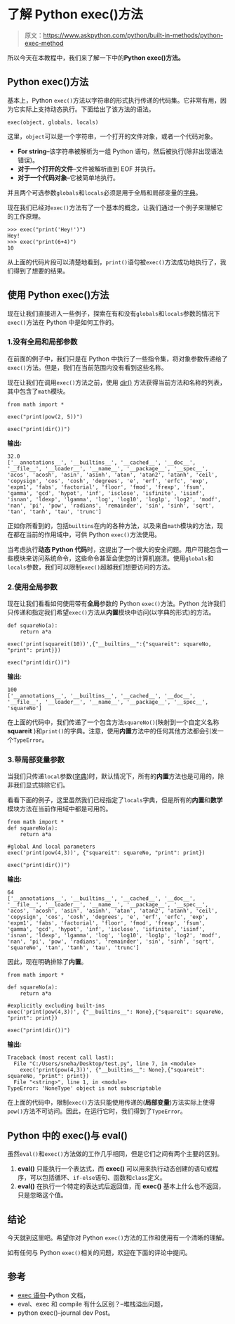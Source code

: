 # 了解 Python exec()方法

> 原文：<https://www.askpython.com/python/built-in-methods/python-exec-method>

所以今天在本教程中，我们来了解一下中的**Python exec()方法。**

## Python exec()方法

基本上，Python `exec()`方法以字符串的形式执行传递的代码集。它非常有用，因为它实际上支持动态执行。下面给出了该方法的语法。

```
exec(object, globals, locals)

```

这里，`object`可以是一个字符串，一个打开的文件对象，或者一个代码对象。

*   **For string**–该字符串被解析为一组 Python 语句，然后被执行(除非出现语法错误)。
*   **对于一个打开的文件**–文件被解析直到 EOF 并执行。
*   **对于一个代码对象**–它被简单地执行。

并且两个可选参数`globals`和`locals`必须是用于全局和局部变量的[字典](https://www.askpython.com/python/dictionary/python-dictionary-dict-tutorial)。

现在我们已经对`exec()`方法有了一个基本的概念，让我们通过一个例子来理解它的工作原理。

```
>>> exec("print('Hey!')")
Hey!
>>> exec("print(6+4)")
10

```

从上面的代码片段可以清楚地看到，`print()`语句被`exec()`方法成功地执行了，我们得到了想要的结果。

## 使用 Python exec()方法

现在让我们直接进入一些例子，探索在有和没有`globals`和`locals`参数的情况下`exec()`方法在 Python 中是如何工作的。

### 1.没有全局和局部参数

在前面的例子中，我们只是在 Python 中执行了一些指令集，将对象参数传递给了`exec()`方法。但是，我们在当前范围内没有看到这些名称。

现在让我们在调用`exec()`方法之前，使用 [dir()](https://docs.python.org/3/library/functions.html#dir) 方法获得当前方法和名称的列表，其中包含了`math`模块。

```
from math import *

exec("print(pow(2, 5))")

exec("print(dir())")

```

**输出:**

```
32.0
['__annotations__', '__builtins__', '__cached__', '__doc__', '__file__', '__loader__', '__name__', '__package__', '__spec__', 'acos', 'acosh', 'asin', 'asinh', 'atan', 'atan2', 'atanh', 'ceil', 'copysign', 'cos', 'cosh', 'degrees', 'e', 'erf', 'erfc', 'exp', 'expm1', 'fabs', 'factorial', 'floor', 'fmod', 'frexp', 'fsum', 'gamma', 'gcd', 'hypot', 'inf', 'isclose', 'isfinite', 'isinf', 'isnan', 'ldexp', 'lgamma', 'log', 'log10', 'log1p', 'log2', 'modf', 'nan', 'pi', 'pow', 'radians', 'remainder', 'sin', 'sinh', 'sqrt', 'tan', 'tanh', 'tau', 'trunc']

```

正如你所看到的，包括`builtins`在内的各种方法，以及来自`math`模块的方法，现在都在当前的作用域中，可供 Python `exec()`方法使用。

当考虑执行**动态 Python 代码**时，这提出了一个很大的安全问题。用户可能包含一些模块来访问系统命令，这些命令甚至会使您的计算机崩溃。使用`globals`和`locals`参数，我们可以限制`exec()`超越我们想要访问的方法。

### 2.使用全局参数

现在让我们看看如何使用带有**全局**参数的 Python `exec()`方法。Python 允许我们只传递和指定我们希望`exec()`方法从**内置**模块中访问(以字典的形式)的方法。

```
def squareNo(a):
    return a*a

exec('print(squareit(10))',{"__builtins__":{"squareit": squareNo, "print": print}})

exec("print(dir())")

```

**输出:**

```
100
['__annotations__', '__builtins__', '__cached__', '__doc__', '__file__', '__loader__', '__name__', '__package__', '__spec__', 'squareNo']

```

在上面的代码中，我们传递了一个包含方法`squareNo()`(映射到一个自定义名称 **squareit** )和`print()`的字典。注意，使用**内置**方法中的任何其他方法都会引发一个`TypeError`。

### 3.带局部变量参数

当我们只传递`local`参数([字典](https://www.askpython.com/python/dictionary/python-dictionary-dict-tutorial))时，默认情况下，所有的**内置**方法也是可用的，除非我们显式排除它们。

看看下面的例子，这里虽然我们已经指定了`locals`字典，但是所有的**内置**和**数学**模块方法在当前作用域中都是可用的。

```
from math import *
def squareNo(a):
    return a*a

#global And local parameters
exec('print(pow(4,3))', {"squareit": squareNo, "print": print})

exec("print(dir())")

```

**输出:**

```
64
['__annotations__', '__builtins__', '__cached__', '__doc__', '__file__', '__loader__', '__name__', '__package__', '__spec__', 'acos', 'acosh', 'asin', 'asinh', 'atan', 'atan2', 'atanh', 'ceil', 'copysign', 'cos', 'cosh', 'degrees', 'e', 'erf', 'erfc', 'exp', 'expm1', 'fabs', 'factorial', 'floor', 'fmod', 'frexp', 'fsum', 'gamma', 'gcd', 'hypot', 'inf', 'isclose', 'isfinite', 'isinf', 'isnan', 'ldexp', 'lgamma', 'log', 'log10', 'log1p', 'log2', 'modf', 'nan', 'pi', 'pow', 'radians', 'remainder', 'sin', 'sinh', 'sqrt', 'squareNo', 'tan', 'tanh', 'tau', 'trunc']

```

因此，现在明确排除了**内置**。

```
from math import *

def squareNo(a):
    return a*a

#explicitly excluding built-ins
exec('print(pow(4,3))', {"__builtins__": None},{"squareit": squareNo, "print": print})

exec("print(dir())")

```

**输出:**

```
Traceback (most recent call last):
  File "C:/Users/sneha/Desktop/test.py", line 7, in <module>
    exec('print(pow(4,3))', {"__builtins__": None},{"squareit": squareNo, "print": print})
  File "<string>", line 1, in <module>
TypeError: 'NoneType' object is not subscriptable

```

在上面的代码中，限制`exec()`方法只能使用传递的(**局部变量**)方法实际上使得`pow()`方法不可访问。因此，在运行它时，我们得到了`TypeError`。

## Python 中的 exec()与 eval()

虽然`eval()`和`exec()`方法做的工作几乎相同，但是它们之间有两个主要的区别。

1.  **eval()** 只能执行一个表达式，而 **exec()** 可以用来执行动态创建的语句或程序，可以包括循环、`if-else`语句、函数和`class`定义。
2.  **eval()** 在执行一个特定的表达式后返回值，而 **exec()** 基本上什么也不返回，只是忽略这个值。

## 结论

今天就到这里吧。希望你对 Python `exec()`方法的工作和使用有一个清晰的理解。

如有任何与 Python `exec()`相关的问题，欢迎在下面的评论中提问。

## 参考

*   [exec 语句](https://docs.python.org/2.0/ref/exec.html)–Python 文档，
*   eval、exec 和 compile 有什么区别？–堆栈溢出问题，
*   python exec()–journal dev Post。